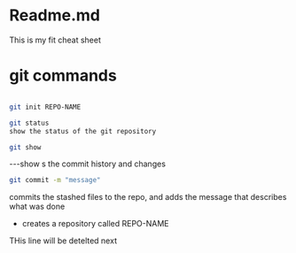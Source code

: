 # Readme.md

This is my fit cheat sheet

# git commands
```bash

git init REPO-NAME
```

```bash
git status
show the status of the git repository
```

```bash
git show 
```
---show s the commit history and changes 

```bash
git commit -m "message"
```
commits the stashed files to the repo, and adds the message that describes what was done

- creates a repository called REPO-NAME

THis line will be detelted next
